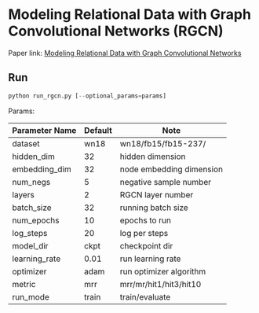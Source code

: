 Modeling Relational Data with Graph Convolutional Networks (RGCN)
============

Paper link: [Modeling Relational Data with Graph Convolutional Networks](https://arxiv.org/abs/1703.06103)

Run
-------
```python
python run_rgcn.py [--optional_params=params]
```

Params:

| Parameter Name | Default | Note |
| ----------------- | -------------- | ------------------------------- |
| dataset           | wn18           | wn18/fb15/fb15-237/
| hidden_dim        | 32             | hidden dimension                |
| embedding_dim     | 32             | node embedding dimension        |
| num_negs          | 5              | negative sample  number         |
| layers            | 2              | RGCN layer number               |
| batch_size        | 32             | running batch size              |
| num_epochs        | 10             | epochs to run                   |
| log_steps         | 20             | log per steps                   |
| model_dir         | ckpt           | checkpoint dir                  |
| learning_rate     | 0.01           | run learning rate               |
| optimizer         | adam           | run optimizer algorithm         |
| metric            | mrr            | mrr/mr/hit1/hit3/hit10          |
| run_mode          | train          | train/evaluate                  |
